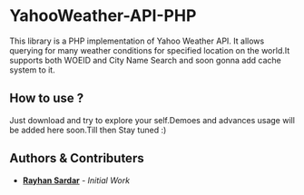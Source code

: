 # YahooWeather-API-PHP
This library is a PHP implementation of Yahoo Weather API. It allows querying for many weather conditions for specified location on the world.It supports both WOEID and City Name Search and soon gonna add cache system to it.

## How to use ?

Just download and try to explore your self.Demoes and advances usage will be added here soon.Till then Stay tuned :)

## Authors & Contributers
* **[Rayhan Sardar](https://fb.me/lifehacker.rayhan)** - *Initial Work*
